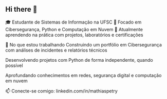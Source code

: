 ## Hi there 👋

🎓 Estudante de Sistemas de Informação na UFSC
🔐 Focado em Cibersegurança, Python e Computação em Nuvem
🧠 Atualmente aprendendo na prática com projetos, laboratórios e certificações

🚀 No que estou trabalhando
Construindo um portfólio em Cibersegurança com análises de incidentes e relatórios técnicos

Desenvolvendo projetos com Python de forma independente, quando possível

Aprofundando conhecimentos em redes, segurança digital e computação em nuvem

📫 Conecte-se comigo: linkedin.com/in/mathiaspetry
<!--
**MathiasPetry/MathiasPetry** is a ✨ _special_ ✨ repository because its `README.md` (this file) appears on your GitHub profile.

Here are some ideas to get you started:

- 🔭 I’m currently working on ...
- 🌱 I’m currently learning ...
- 👯 I’m looking to collaborate on ...
- 🤔 I’m looking for help with ...
- 💬 Ask me about ...
- 📫 How to reach me: ...
- 😄 Pronouns: ...
- ⚡ Fun fact: ...
-->
